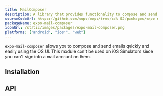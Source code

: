 ```yaml
---
title: MailComposer
description: A library that provides functionality to compose and send emails with the system's specific UI.
sourceCodeUrl: https://github.com/expo/expo/tree/sdk-52/packages/expo-mail-composer
packageName: expo-mail-composer
iconUrl: /static/images/packages/expo-mail-composer.png
platforms: ["android", "ios*", "web"]
---
```


`expo-mail-composer` allows you to compose and send emails quickly and easily using the OS UI. This module can't be used on iOS Simulators since you can't sign into a mail account on them.

## Installation

## API

```js

```